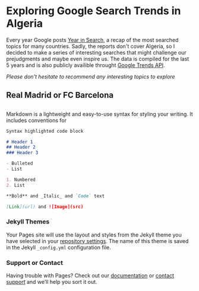 # Exploring Google Search Trends in Algeria

Every year Google posts [Year in Search](https://trends.google.com/trends/yis/2019/US/), a recap of the most searched topics for many countries. Sadly, the reports don't cover Algeria, so I decided to make a series of interesting searches that might challenge our prejudgments and maybe even inspire us. The data is compiled for the last 5 years and is also publicly availible throught [Google Trends API](https://trends.google.com/).

_Please don't hesitate to recommend any interesting topics to explore_

## Real Madrid or FC Barcelona

<script type="text/javascript" src="https://ssl.gstatic.com/trends_nrtr/2213_RC01/embed_loader.js"></script> <script type="text/javascript"> trends.embed.renderExploreWidget("GEO_MAP", {"comparisonItem":[{"keyword":"/m/0h5wr7c","geo":"DZ","time":"today 5-y"},{"keyword":"/m/07ywl","geo":"DZ","time":"today 5-y"},{"keyword":"/m/0h5y1j0","geo":"DZ","time":"today 5-y"},{"keyword":"/m/05b4c","geo":"DZ","time":"today 5-y"},{"keyword":"/m/0f4v1","geo":"DZ","time":"today 5-y"}],"category":0,"property":"youtube"}, {"exploreQuery":"q=%2Fm%2F0h5wr7c,%2Fm%2F07ywl,%2Fm%2F0h5y1j0,%2Fm%2F05b4c,%2Fm%2F0f4v1&geo=DZ&date=today%205-y&gprop=youtube#GEO_MAP","guestPath":"https://trends.google.com:443/trends/embed/"}); </script>   
  

## 

<script type="text/javascript" src="https://ssl.gstatic.com/trends_nrtr/2213_RC01/embed_loader.js"></script> <script type="text/javascript"> trends.embed.renderExploreWidget("TIMESERIES", {"comparisonItem":[{"keyword":"/g/12mb3nyc_","geo":"DZ","time":"today 5-y"},{"keyword":"/g/11cft_9wd","geo":"DZ","time":"today 5-y"}],"category":0,"property":""}, {"exploreQuery":"date=today%205-y&geo=DZ&q=%2Fg%2F12mb3nyc_,%2Fg%2F11cft_9wd","guestPath":"https://trends.google.com:443/trends/embed/"}); </script> 


Markdown is a lightweight and easy-to-use syntax for styling your writing. It includes conventions for

```markdown
Syntax highlighted code block

# Header 1
## Header 2
### Header 3

- Bulleted
- List

1. Numbered
2. List

**Bold** and _Italic_ and `Code` text

[Link](url) and ![Image](src)
```


### Jekyll Themes

Your Pages site will use the layout and styles from the Jekyll theme you have selected in your [repository settings](https://github.com/Tahahaha7/Uber_Mouvement/settings). The name of this theme is saved in the Jekyll `_config.yml` configuration file.

### Support or Contact

Having trouble with Pages? Check out our [documentation](https://help.github.com/categories/github-pages-basics/) or [contact support](https://github.com/contact) and we’ll help you sort it out.
